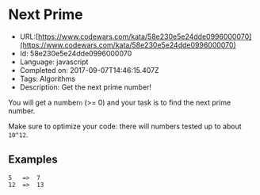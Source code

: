 # Next Prime

 - URL:[https://www.codewars.com/kata/58e230e5e24dde0996000070](https://www.codewars.com/kata/58e230e5e24dde0996000070)
 - Id: 58e230e5e24dde0996000070
 - Language: javascript
 - Completed on: 2017-09-07T14:46:15.407Z
 - Tags: Algorithms
 - Description:
Get the next prime number!

You will get a number`n` (>= 0) and your task is to find the next prime number. 

Make sure to optimize your code: there will numbers tested up to about `10^12`.

## Examples

```
5   =>  7
12  =>  13
```
